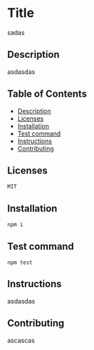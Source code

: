 
# Title

sadas

## Description

asdasdas

## Table of Contents

- [Description](#description)
- [Licenses](#licenses)
- [Installation](#installation)
- [Test command](#test)
- [Instructions](#instructions)
- [Contributing](#contributing)

## Licenses

```${blackBlink.name}
MIT
```

## Installation

```${blackBlink.name}
npm i
```

## Test command

```${blackBlink.name}
npm test
```

## Instructions

asdasdas

## Contributing

ascascas
